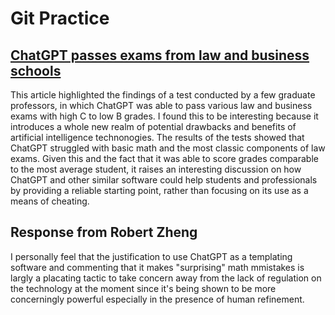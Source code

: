 # Git Practice

## [ChatGPT passes exams from law and business schools](https://www.cnn.com/2023/01/26/tech/chatgpt-passes-exams/index.html)
This article highlighted the findings of a test conducted by a few graduate professors, in which ChatGPT was able to pass various law and business exams with high C to low B grades. I found this to be interesting because it introduces a whole new realm of potential drawbacks and benefits of artificial intelligence technonogies. The results of the tests showed that ChatGPT struggled with basic math and the most classic components of law exams. Given this and the fact that it was able to score grades comparable to the most average student, it raises an interesting discussion on how ChatGPT and other similar software could help students and professionals by providing a reliable starting point, rather than focusing on its use as a means of cheating. 

## Response from Robert Zheng
I personally feel that the justification to use ChatGPT as a templating software and commenting that it makes "surprising" math mmistakes is largly a placating tactic to take concern away from the lack of regulation on the technology at the moment since it's being shown to be more concerningly powerful especially in the presence of human refinement.
